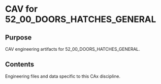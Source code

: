 # CAV for 52_00_DOORS_HATCHES_GENERAL

## Purpose
CAV engineering artifacts for 52_00_DOORS_HATCHES_GENERAL.

## Contents
Engineering files and data specific to this CAx discipline.
